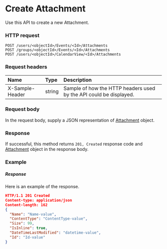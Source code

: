 # Create Attachment

Use this API to create a new Attachment.
### HTTP request
```http
POST /users/<objectId>/Events/<Id>/Attachments
POST /groups/<objectId>/Events/<Id>/Attachments
POST /users/<objectId>/CalendarView/<Id>/Attachments

```
### Request headers
| Name       | Type | Description|
|:---------------|:--------|:----------|
| X-Sample-Header  | string  | Sample of how the HTTP headers used by the API could be displayed.|

### Request body
In the request body, supply a JSON representation of [Attachment](../resources/attachment.md) object.


### Response
If successful, this method returns `201, Created` response code and [Attachment](../resources/attachment.md) object in the response body.

### Example
##### Response
Here is an example of the response.
```json
HTTP/1.1 201 Created
Content-type: application/json
Content-length: 162
{
  "Name": "Name-value",
  "ContentType": "ContentType-value",
  "Size": 99,
  "IsInline": true,
  "DateTimeLastModified": "datetime-value",
  "Id": "Id-value"
}
```
<!-- uuid: 0a5fc379-2fc0-42b3-b524-f2638b277e4f\n2015-10-09 15:13:49 UTC -->
